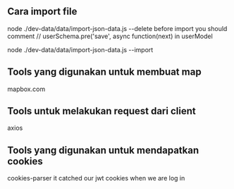 ## Cara import file
node ./dev-data/data/import-json-data.js --delete
before import you should comment 
// userSchema.pre('save', async function(next) in userModel

node ./dev-data/data/import-json-data.js --import


## Tools yang digunakan untuk membuat map
mapbox.com

## Tools untuk melakukan request dari client 
axios

## Tools yang digunakan untuk mendapatkan cookies
cookies-parser it catched our jwt cookies when we are log in
